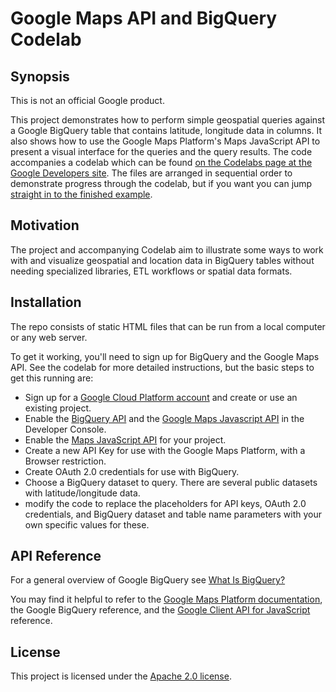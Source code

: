 # Google Maps API and BigQuery Codelab

## Synopsis

This is not an official Google product.

This project demonstrates how to perform simple geospatial queries against a Google BigQuery table that contains latitude, longitude data in columns. It also shows how to use the Google Maps Platform's Maps JavaScript API to present a visual interface for the queries and the query results. The code accompanies a codelab which can be found [on the Codelabs page at the Google Developers site](https://codelabs.developers.google.com/codelabs/bigquery-maps-api). The files are arranged in sequential order to demonstrate progress through the codelab, but if you want you can jump [straight in to the finished example](step7/map.html "Finished example").

## Motivation

The project and accompanying Codelab aim to illustrate some ways to work with and visualize geospatial and location data in BigQuery tables without needing specialized libraries, ETL workflows or spatial data formats.

## Installation

The repo consists of static HTML files that can be run from a local computer or any web server.

To get it working, you'll need to sign up for BigQuery and the Google Maps API. See the codelab for more detailed instructions, but the basic steps to get this running are:
- Sign up for a [Google Cloud Platform account](https://cloud.google.com/) and create or use an existing project.
- Enable the [BigQuery API](https://cloud.google.com/bigquery/bigquery-api-quickstart "BigQuery API quick start instructions") and the [Google Maps Javascript API](https://developers.google.com/maps/documentation/javascript/ "Google Maps API documentation") in the Developer Console.
- Enable the [Maps JavaScript API](https://console.cloud.google.com/marketplace/details/google/maps-backend.googleapis.com) for your project.
- Create a new API Key for use with the Google Maps Platform, with a Browser restriction.
- Create OAuth 2.0 credentials for use with BigQuery.
- Choose a BigQuery dataset to query. There are several public datasets with latitude/longitude data.
- modify the code to replace the placeholders for API keys, OAuth 2.0 credentials, and BigQuery dataset and table name parameters with your own specific values for these.


## API Reference

For a general overview of Google BigQuery see [What Is BigQuery?](https://cloud.google.com/bigquery/what-is-bigquery "What is BigQuery?")

You may find it helpful to refer to the [Google Maps Platform documentation](https://developers.google.com/maps/documentation "Google Maps API documentation"), the Google BigQuery reference, and the [Google Client API for JavaScript](https://github.com/google/google-api-javascript-client "Google Client API for JavaScript") reference.

## License

This project is licensed under the [Apache 2.0 license](http://www.apache.org/licenses/LICENSE-2.0.txt "Apache 2.0 license").
